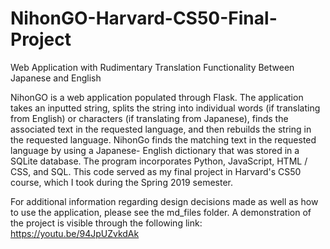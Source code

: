 # NihonGO-Harvard-CS50-Final-Project
Web Application with Rudimentary Translation Functionality Between Japanese and English

NihonGO is a web application populated through Flask. The application takes an inputted string, splits the string into individual 
words (if translating from English) or characters (if translating from Japanese), finds the associated text in the requested language, 
and then rebuilds the string in the requested language. NihonGo finds the matching text in the requested language by using a Japanese-
English dictionary that was stored in a SQLite database. The program incorporates Python, JavaScript, HTML / CSS, and SQL. This code 
served as my final project in Harvard's CS50 course, which I took during the Spring 2019 semester.

For additional information regarding design decisions made as well as how to use the application, please see the md_files folder. 
A demonstration of the project is visible through the following link: https://youtu.be/94JpUZvkdAk
